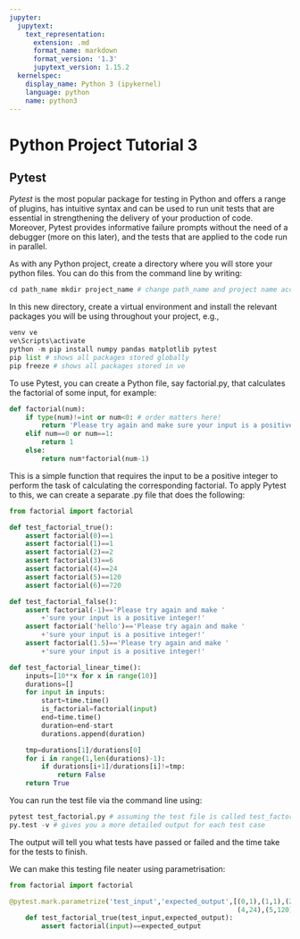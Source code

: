 ```yaml
---
jupyter:
  jupytext:
    text_representation:
      extension: .md
      format_name: markdown
      format_version: '1.3'
      jupytext_version: 1.15.2
  kernelspec:
    display_name: Python 3 (ipykernel)
    language: python
    name: python3
---
```


# Python Project Tutorial 3


## Pytest


_Pytest_ is the most popular package for testing in Python and offers a range of plugins, has intuitive syntax and can be used to run unit tests that are essential in strengthening the delivery of your production of code. Moreover, Pytest provides informative failure prompts without the need of a debugger (more on this later), and the tests that are applied to the code run in parallel.


As with any Python project, create a directory where you will store your python files. You can do this from the command line by writing:

```python
cd path_name mkdir project_name # change path_name and project name accordingly
```

In this new directory, create a virtual environment and install the relevant packages you will be using throughout your project, e.g.,

```python
venv ve 
ve\Scripts\activate
python -m pip install numpy pandas matplotlib pytest
pip list # shows all packages stored globally
pip freeze # shows all packages stored in ve
```

To use Pytest, you can create a Python file, say factorial.py, that calculates the factorial of some input, for example:

```python
def factorial(num):
    if type(num)!=int or num<0: # order matters here!
        return 'Please try again and make sure your input is a positive integer!'
    elif num==0 or num==1:
        return 1
    else:
        return num*factorial(num-1)
```

This is a simple function that requires the input to be a positive integer to perform the task of calculating the corresponding factorial. To apply Pytest to this, we can create a separate .py file that does the following:

```python
from factorial import factorial

def test_factorial_true(): 
    assert factorial(0)==1
    assert factorial(1)==1
    assert factorial(2)==2
    assert factorial(3)==6
    assert factorial(4)==24
    assert factorial(5)==120
    assert factorial(6)==720

def test_factorial_false():
    assert factorial(-1)=='Please try again and make '
        +'sure your input is a positive integer!'
    assert factorial('hello')=='Please try again and make '
        +'sure your input is a positive integer!'
    assert factorial(1.5)=='Please try again and make '
        +'sure your input is a positive integer!'

def test_factorial_linear_time():
    inputs=[10**x for x in range(10)] 
    durations=[]
    for input in inputs:
        start=time.time()
        is_factorial=factorial(input)
        end=time.time()
        duration=end-start
        durations.append(duration)

    tmp=durations[1]/durations[0]
    for i in range(1,len(durations)-1):
        if durations[i+1]/durations[i]!=tmp:
            return False
    return True
```

You can run the test file via the command line using:

```python
pytest test_factorial.py # assuming the test file is called test_factorial.py
py.test -v # gives you a more detailed output for each test case
```

The output will tell you what tests have passed or failed and the time take for the tests to finish.


We can make this testing file neater using parametrisation:

```python
from factorial import factorial

@pytest.mark.parametrize('test_input','expected_output',[(0,1),(1,1),(2,2),(3,6),
                                                         (4,24),(5,120),(6,720)])
    def test_factorial_true(test_input,expected_output):
        assert factorial(input)==expected_output
```
